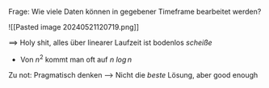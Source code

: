 Frage: Wie viele Daten können in gegebener Timeframe bearbeitet werden?

![[Pasted image 20240521120719.png]]

==> Holy shit, alles über linearer Laufzeit ist bodenlos _scheiße_
- Von $n^{2}$ kommt man oft auf $n\ log\, n$ 

Zu not: Pragmatisch denken --> Nicht die _beste_ Lösung, aber good enough